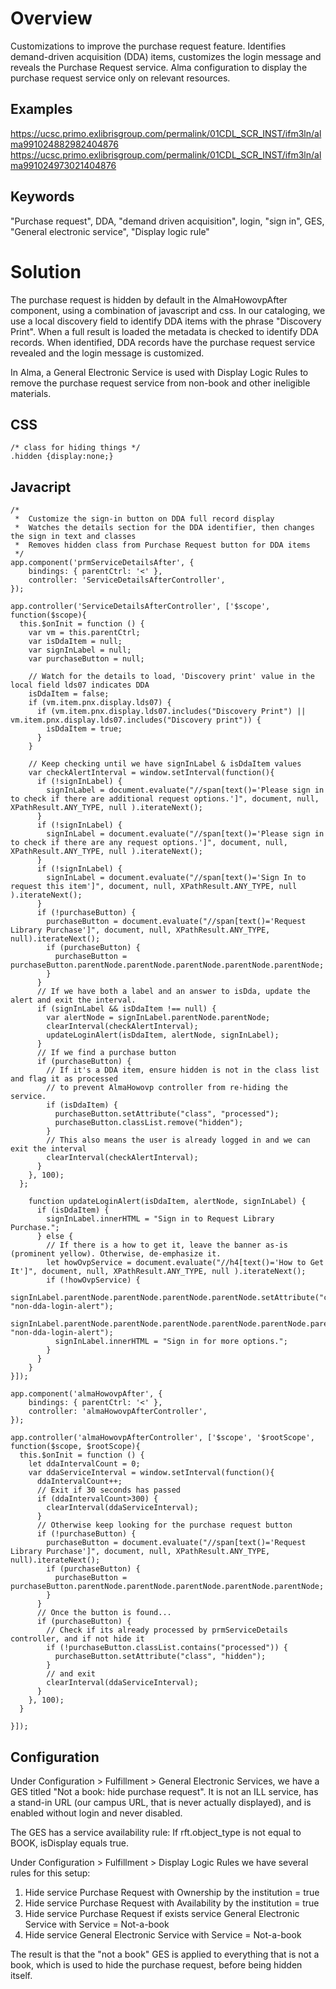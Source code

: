 # Overview

Customizations to improve the purchase request feature. Identifies demand-driven acquisition (DDA) items, customizes the login message and reveals the Purchase Request service. Alma configuration to display the purchase request service only on relevant resources.

## Examples
https://ucsc.primo.exlibrisgroup.com/permalink/01CDL_SCR_INST/ifm3ln/alma991024882982404876
https://ucsc.primo.exlibrisgroup.com/permalink/01CDL_SCR_INST/ifm3ln/alma991024973021404876

## Keywords
"Purchase request", DDA, "demand driven acquisition", login, "sign in", GES, "General electronic service", "Display logic rule" 

# Solution

The purchase request is hidden by default in the AlmaHowovpAfter component, using a combination of javascript and css. In our cataloging, we use a local discovery field to identify DDA items with the phrase "Discovery Print". When a full result is loaded the metadata is checked to identify DDA records. When identified, DDA records have the purchase request service revealed and the login message is customized.

In Alma, a General Electronic Service is used with Display Logic Rules to remove the purchase request service from non-book and other ineligible materials.

## CSS

```
/* class for hiding things */
.hidden {display:none;}
```

## Javacript

```
/*  
 *  Customize the sign-in button on DDA full record display 
 *  Watches the details section for the DDA identifier, then changes the sign in text and classes
 *  Removes hidden class from Purchase Request button for DDA items
 */
app.component('prmServiceDetailsAfter', {
    bindings: { parentCtrl: '<' },
    controller: 'ServiceDetailsAfterController',
});

app.controller('ServiceDetailsAfterController', ['$scope', function($scope){
  this.$onInit = function () {
    var vm = this.parentCtrl;
    var isDdaItem = null;
    var signInLabel = null;
    var purchaseButton = null;

    // Watch for the details to load, 'Discovery print' value in the local field lds07 indicates DDA
    isDdaItem = false;
    if (vm.item.pnx.display.lds07) {
      if (vm.item.pnx.display.lds07.includes("Discovery Print") || vm.item.pnx.display.lds07.includes("Discovery print")) {
        isDdaItem = true;
      }
    }

    // Keep checking until we have signInLabel & isDdaItem values
    var checkAlertInterval = window.setInterval(function(){
      if (!signInLabel) {
        signInLabel = document.evaluate("//span[text()='Please sign in to check if there are additional request options.']", document, null, XPathResult.ANY_TYPE, null ).iterateNext();
      }
      if (!signInLabel) {
        signInLabel = document.evaluate("//span[text()='Please sign in to check if there are any request options.']", document, null, XPathResult.ANY_TYPE, null ).iterateNext();
      }
      if (!signInLabel) {
        signInLabel = document.evaluate("//span[text()='Sign In to request this item']", document, null, XPathResult.ANY_TYPE, null ).iterateNext();
      }
      if (!purchaseButton) {
        purchaseButton = document.evaluate("//span[text()='Request Library Purchase']", document, null, XPathResult.ANY_TYPE, null).iterateNext();
        if (purchaseButton) {
          purchaseButton = purchaseButton.parentNode.parentNode.parentNode.parentNode.parentNode;
        }
      }
      // If we have both a label and an answer to isDda, update the alert and exit the interval.
      if (signInLabel && isDdaItem !== null) {
        var alertNode = signInLabel.parentNode.parentNode;
        clearInterval(checkAlertInterval);
        updateLoginAlert(isDdaItem, alertNode, signInLabel);
      }
      // If we find a purchase button
      if (purchaseButton) {
        // If it's a DDA item, ensure hidden is not in the class list and flag it as processed 
        // to prevent AlmaHowovp controller from re-hiding the service.
        if (isDdaItem) {
          purchaseButton.setAttribute("class", "processed");
          purchaseButton.classList.remove("hidden");
        }
        // This also means the user is already logged in and we can exit the interval
        clearInterval(checkAlertInterval);
      }
    }, 100);
  };

    function updateLoginAlert(isDdaItem, alertNode, signInLabel) {
      if (isDdaItem) {
        signInLabel.innerHTML = "Sign in to Request Library Purchase.";
      } else {
        // If there is a how to get it, leave the banner as-is (prominent yellow). Otherwise, de-emphasize it.
        let howOvpService = document.evaluate("//h4[text()='How to Get It']", document, null, XPathResult.ANY_TYPE, null ).iterateNext();
        if (!howOvpService) {
          signInLabel.parentNode.parentNode.parentNode.parentNode.setAttribute("class", "non-dda-login-alert");
          signInLabel.parentNode.parentNode.parentNode.parentNode.parentNode.parentNode.setAttribute("class", "non-dda-login-alert");
          signInLabel.innerHTML = "Sign in for more options.";
        }
      }
    }
}]);

app.component('almaHowovpAfter', {
    bindings: { parentCtrl: '<' },
    controller: 'almaHowovpAfterController',
});

app.controller('almaHowovpAfterController', ['$scope', '$rootScope', function($scope, $rootScope){
  this.$onInit = function () {
    let ddaIntervalCount = 0;
    var ddaServiceInterval = window.setInterval(function(){
      ddaIntervalCount++;
      // Exit if 30 seconds has passed
      if (ddaIntervalCount>300) {
        clearInterval(ddaServiceInterval);
      }
      // Otherwise keep looking for the purchase request button
      if (!purchaseButton) {
        purchaseButton = document.evaluate("//span[text()='Request Library Purchase']", document, null, XPathResult.ANY_TYPE, null).iterateNext();
        if (purchaseButton) {
          purchaseButton = purchaseButton.parentNode.parentNode.parentNode.parentNode.parentNode;
        }
      }
      // Once the button is found...
      if (purchaseButton) {
        // Check if its already processed by prmServiceDetails controller, and if not hide it
        if (!purchaseButton.classList.contains("processed")) {
          purchaseButton.setAttribute("class", "hidden");
        }
        // and exit
        clearInterval(ddaServiceInterval);
      }
    }, 100);
  }

}]);

```

## Configuration

Under Configuration > Fulfillment > General Electronic Services, we have a GES titled "Not a book: hide purchase request". It is not an ILL service, has a stand-in URL (our campus URL, that is never actually displayed), and is enabled without login and never disabled.

The GES has a service availability rule: If rft.object_type is not equal to BOOK, isDisplay equals true.

Under Configuration > Fulfillment > Display Logic Rules we have several rules for this setup:
1. Hide service Purchase Request with Ownership by the institution = true
2. Hide service Purchase Request with Availability by the institution = true
3. Hide service Purchase Request if exists service General Electronic Service with Service = Not-a-book
4. Hide service General Electronic Service with Service = Not-a-book

The result is that the "not a book" GES is applied to everything that is not a book, which is used to hide the purchase request, before being hidden itself.
